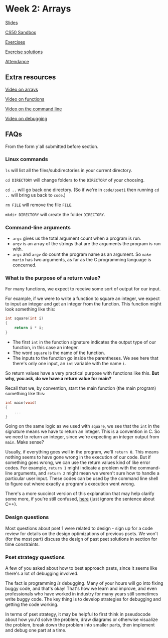 # Week 2: Arrays

[Slides](https://docs.google.com/presentation/d/1-MHtC9RO_by55RYC93tXcMrCFGDlo1r2FYukHna7p6s/edit?usp=sharing)

[CS50 Sandbox](http://bit.ly/2UOBF2i)

[Exercises](exercises/week2.md)

[Exercise solutions](http://bit.ly/3089l0z)

[Attendance](https://forms.cs50.io/5d5b44df-3268-4585-b49e-7d36c178e71f)


## Extra resources

[Video on arrays](https://www.youtube.com/watch?v=mISkNAfWl8k)

[Video on functions](https://www.youtube.com/watch?v=b7-0sb-DV84)

[Video on the command line](https://www.youtube.com/watch?v=thL7ILwRNMM)

[Video on debugging](https://www.youtube.com/watch?v=w4TAY2HPLEg)


## FAQs

From the form y'all submitted before section.


### Linux commands

`ls` will list all the files/subdirectories in your current directory.

`cd DIRECTORY` will change folders to the `DIRECTORY` of your choosing.

`cd ..` will go back one directory. (So if we're in `code/pset1` then running `cd ..` will bring us back to `code`.)

`rm FILE` will remove the file `FILE`.

`mkdir DIRECTORY` will create the folder `DIRECTORY`.


### Command-line arguments

- `argc` gives us the total argument count when a program is run.
- `argv` is an array of the strings that are the arguments the program is run with.
- `argc` and `argv` do count the program name as an argument. So `make mario` has two arguments, as far as the C programming language is concerned.


### What is the purpose of a return value?

For many functions, we expect to receive some sort of output for our input.

For example, if we were to write a function to square an integer, we expect to input an integer and get an integer from the function. This function might look something like this:

```c
int square(int i)
{
	return i * i;
}

```

- The first `int` in the function signature indicates the output type of our function, in this case an integer.
- The word `square` is the name of the function.
- The inputs to the function go inside the parentheses. We see here that there's only one input, an `int` variable with the name `i`.

So return values have a very practical purpose with functions like this. **But why, you ask, do we have a return value for main?**

Recall that we, by convention, start the main function (the main program) something like this:

```c
int main(void)
{
	...
}
```

Going on the same logic as we used with `square`, we see that the `int` in the signature means we have to return an integer. This is a convention in C. So we need to return an integer, since we're expecting an integer output from `main`. Make sense?

Usually, if everything goes well in the program, we'll `return 0`. This means nothing seems to have gone wrong in the execution of our code. But if something goes wrong, we can use the return values kind of like error codes. For example, `return 1` might indicate a problem with the command-line arguments, and `return 2` might mean we weren't sure how to handle a particular user input. These codes can be used by the command line shell to figure out where exactly a program's execution went wrong.

There's a more succinct version of this explanation that may help clarify some more, if you're still confused, [here](https://www.codeproject.com/Answers/693052/why-do-we-have-to-use-return-0#answer3) (just ignore the sentence about C++).


### Design questions

Most questions about pset 1 were related to design - sign up for a code review for details on the design optimizations of previous psets. We won't (for the most part) discuss the design of past pset solutions in section for time constraints.


### Pset strategy questions

A few of you asked about how to best approach psets, since it seems like there's a lot of debugging involved.

The fact is programming *is* debugging. Many of your hours will go into fixing buggy code, and that's okay! That's how we learn and improve, and even professionals who have worked in industry for many years still sometimes write buggy code. The key thing is to develop strategies for debugging and getting the code working.

In terms of pset strategy, it may be helpful to first think in pseudocode about how you'd solve the problem, draw diagrams or otherwise visualize the problem, break down the problem into smaller parts, then implement and debug one part at a time.